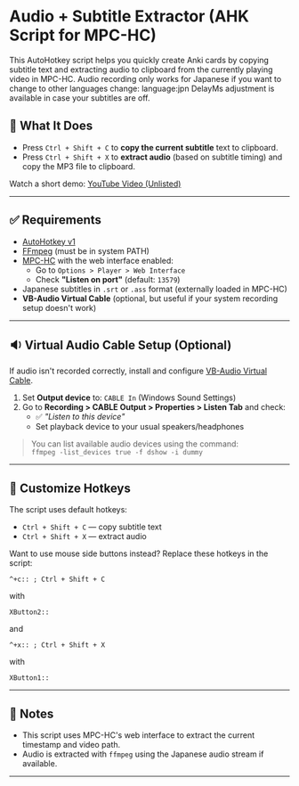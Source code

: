 # Audio + Subtitle Extractor (AHK Script for MPC-HC)

This AutoHotkey script helps you quickly create Anki cards by copying subtitle text and extracting audio to clipboard from the currently playing video in MPC-HC.
Audio recording only works for Japanese if you want to change to other languages change: language:jpn
DelayMs adjustment is available in case your subtitles are off.
## 🔧 What It Does
 
- Press `Ctrl + Shift + C` to **copy the current subtitle** text to clipboard.
- Press `Ctrl + Shift + X` to **extract audio** (based on subtitle timing) and copy the MP3 file to clipboard.

Watch a short demo: [YouTube Video (Unlisted)](https://youtu.be/1VVMs4Wx7nY)

---

## ✅ Requirements

- [AutoHotkey v1](https://www.autohotkey.com/)
- [FFmpeg](https://ffmpeg.org/download.html) (must be in system PATH)
- [MPC-HC](https://mpc-hc.org/) with the web interface enabled:
  - Go to `Options > Player > Web Interface`
  - Check **"Listen on port"** (default: `13579`)
- Japanese subtitles in `.srt` or `.ass` format (externally loaded in MPC-HC)
- **VB-Audio Virtual Cable** (optional, but useful if your system recording setup doesn't work)

---

## 🔉 Virtual Audio Cable Setup (Optional)

If audio isn't recorded correctly, install and configure [VB-Audio Virtual Cable](https://vb-audio.com/Cable/).

1. Set **Output device** to: `CABLE In` (Windows Sound Settings)
2. Go to **Recording > CABLE Output > Properties > Listen Tab** and check:
   - ✅ *"Listen to this device"*
   - Set playback device to your usual speakers/headphones

> You can list available audio devices using the command:  
> `ffmpeg -list_devices true -f dshow -i dummy`

---

## 🎯 Customize Hotkeys

The script uses default hotkeys:
- `Ctrl + Shift + C` — copy subtitle text
- `Ctrl + Shift + X` — extract audio

Want to use mouse side buttons instead?
Replace these hotkeys in the script:

```autohotkey
^+c:: ; Ctrl + Shift + C
```
with
```autohotkey
XButton2::
```
and

```autohotkey
^+x:: ; Ctrl + Shift + X
```
with
```autohotkey
XButton1::
```

---

## 🧠 Notes

- This script uses MPC-HC's web interface to extract the current timestamp and video path.
- Audio is extracted with `ffmpeg` using the Japanese audio stream if available.


---

